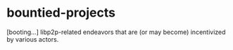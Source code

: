 # bountied-projects
[booting...] libp2p-related endeavors that are (or may become) incentivized by various actors.
